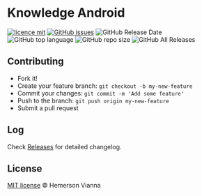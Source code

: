 # Knowledge Android

[![licence mit](https://img.shields.io/badge/license-MIT-blue.svg?style=flat-square)](http://hemersonvianna.mit-license.org/)
[![GitHub issues](https://img.shields.io/github/issues/org-victorinox/knowledge-android.svg)](https://github.com/org-victorinox/knowledge-android/issues)
![GitHub Release Date](https://img.shields.io/github/release-date/org-victorinox/knowledge-android.svg)
![GitHub top language](https://img.shields.io/github/languages/top/org-victorinox/knowledge-android.svg)
![GitHub repo size](https://img.shields.io/github/repo-size/org-victorinox/knowledge-android.svg)
![GitHub All Releases](https://img.shields.io/github/downloads/org-victorinox/knowledge-android/total.svg)

## Contributing

- Fork it!
- Create your feature branch: `git checkout -b my-new-feature`
- Commit your changes: `git commit -m 'Add some feature'`
- Push to the branch: `git push origin my-new-feature`
- Submit a pull request

## Log

Check [Releases](https://github.com/org-victorinox/knowledge-android/releases) for detailed changelog.

## License

[MIT license](http://hemersonvianna.mit-license.org/) © Hemerson Vianna
